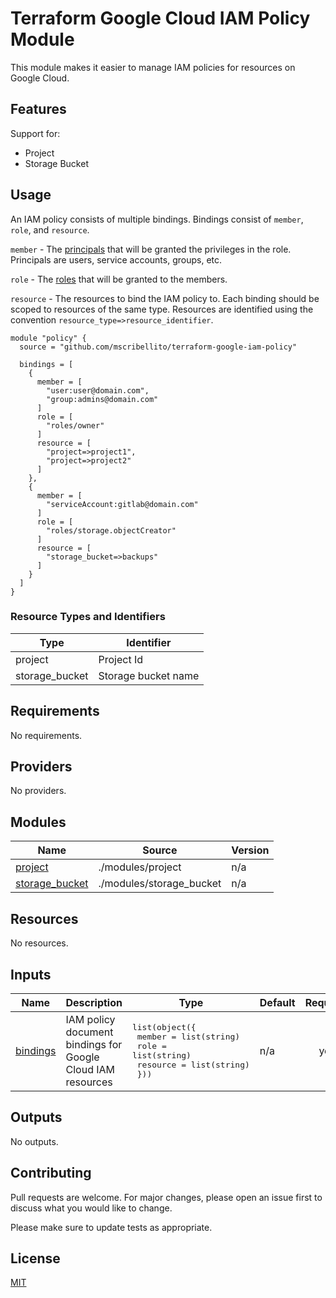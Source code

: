 # Terraform Google Cloud IAM Policy Module

This module makes it easier to manage IAM policies for resources on Google Cloud.

## Features

Support for:

- Project
- Storage Bucket

## Usage

An IAM policy consists of multiple bindings. Bindings consist of `member`, `role`, and `resource`.

`member` - The [principals](https://cloud.google.com/iam/docs/principal-identifiers) that will be granted the privileges in the role. Principals are users, service accounts, groups, etc.

`role` - The [roles](https://cloud.google.com/iam/docs/understanding-roles) that will be granted to the members.

`resource` - The resources to bind the IAM policy to. Each binding should be scoped to resources of the same type. Resources are identified using the convention `resource_type=>resource_identifier`.

```hcl
module "policy" {
  source = "github.com/mscribellito/terraform-google-iam-policy"

  bindings = [
    {
      member = [
        "user:user@domain.com",
        "group:admins@domain.com"
      ]
      role = [
        "roles/owner"
      ]
      resource = [
        "project=>project1",
        "project=>project2"
      ]
    },
    {
      member = [
        "serviceAccount:gitlab@domain.com"
      ]
      role = [
        "roles/storage.objectCreator"
      ]
      resource = [
        "storage_bucket=>backups"
      ]
    }
  ]
}
```

### Resource Types and Identifiers

| Type | Identifier |
| ---- | ---------- |
| project | Project Id |
| storage_bucket | Storage bucket name |

<!-- BEGIN_TF_DOCS -->
## Requirements

No requirements.

## Providers

No providers.

## Modules

| Name | Source | Version |
|------|--------|---------|
| <a name="module_project"></a> [project](#module\_project) | ./modules/project | n/a |
| <a name="module_storage_bucket"></a> [storage\_bucket](#module\_storage\_bucket) | ./modules/storage_bucket | n/a |

## Resources

No resources.

## Inputs

| Name | Description | Type | Default | Required |
|------|-------------|------|---------|:--------:|
| <a name="input_bindings"></a> [bindings](#input\_bindings) | IAM policy document bindings for Google Cloud IAM resources | <pre>list(object({<br>    member   = list(string)<br>    role     = list(string)<br>    resource = list(string)<br>  }))</pre> | n/a | yes |

## Outputs

No outputs.
<!-- END_TF_DOCS -->

## Contributing

Pull requests are welcome. For major changes, please open an issue first
to discuss what you would like to change.

Please make sure to update tests as appropriate.

## License

[MIT](https://choosealicense.com/licenses/mit/)
